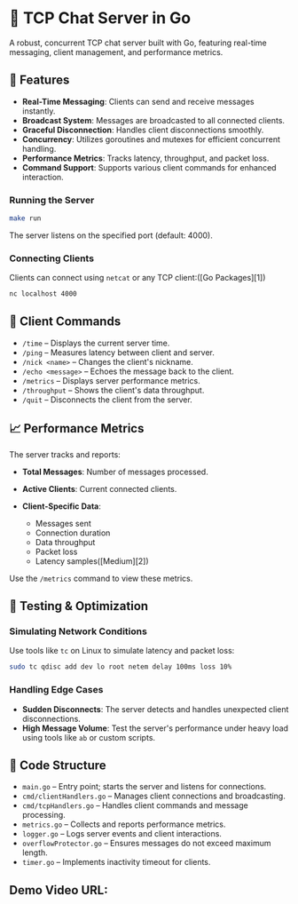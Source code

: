 # 🧠 TCP Chat Server in Go

A robust, concurrent TCP chat server built with Go, featuring real-time messaging, client management, and performance metrics.

## 🚀 Features

* **Real-Time Messaging**: Clients can send and receive messages instantly.
* **Broadcast System**: Messages are broadcasted to all connected clients.
* **Graceful Disconnection**: Handles client disconnections smoothly.
* **Concurrency**: Utilizes goroutines and mutexes for efficient concurrent handling.
* **Performance Metrics**: Tracks latency, throughput, and packet loss.
* **Command Support**: Supports various client commands for enhanced interaction.


### Running the Server

```bash
make run
```

The server listens on the specified port (default: 4000).

### Connecting Clients

Clients can connect using `netcat` or any TCP client:([Go Packages][1])

```bash
nc localhost 4000
```



## 💬 Client Commands

* `/time` – Displays the current server time.
* `/ping` – Measures latency between client and server.
* `/nick <name>` – Changes the client's nickname.
* `/echo <message>` – Echoes the message back to the client.
* `/metrics` – Displays server performance metrics.
* `/throughput` – Shows the client's data throughput.
* `/quit` – Disconnects the client from the server.

## 📈 Performance Metrics

The server tracks and reports:

* **Total Messages**: Number of messages processed.
* **Active Clients**: Current connected clients.
* **Client-Specific Data**:

  * Messages sent
  * Connection duration
  * Data throughput
  * Packet loss
  * Latency samples([Medium][2])

Use the `/metrics` command to view these metrics.

## 🧪 Testing & Optimization

### Simulating Network Conditions

Use tools like `tc` on Linux to simulate latency and packet loss:

```bash
sudo tc qdisc add dev lo root netem delay 100ms loss 10%
```

### Handling Edge Cases

* **Sudden Disconnects**: The server detects and handles unexpected client disconnections.
* **High Message Volume**: Test the server's performance under heavy load using tools like `ab` or custom scripts.

## 🧹 Code Structure

* `main.go` – Entry point; starts the server and listens for connections.
* `cmd/clientHandlers.go` – Manages client connections and broadcasting.
* `cmd/tcpHandlers.go` – Handles client commands and message processing.
* `metrics.go` – Collects and reports performance metrics.
* `logger.go` – Logs server events and client interactions.
* `overflowProtector.go` – Ensures messages do not exceed maximum length.
* `timer.go` – Implements inactivity timeout for clients.

## Demo Video URL:


